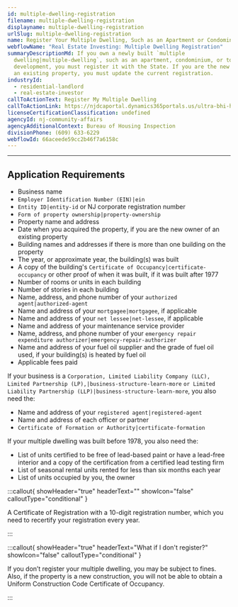 ```yaml
---
id: multiple-dwelling-registration
filename: multiple-dwelling-registration
displayname: multiple-dwelling-registration
urlSlug: multiple-dwelling-registration
name: Register Your Multiple Dwelling, Such as an Apartment or Condominium Complex
webflowName: "Real Estate Investing: Multiple Dwelling Registration"
summaryDescriptionMd: If you own a newly built `multiple
  dwelling|multiple-dwelling`, such as an apartment, condominium, or townhouse
  development, you must register it with the State. If you are the new owner of
  an existing property, you must update the current registration.
industryId:
  - residential-landlord
  - real-estate-investor
callToActionText: Register My Multiple Dwelling
callToActionLink: https://njdcaportal.dynamics365portals.us/ultra-bhi-home/
licenseCertificationClassification: undefined
agencyId: nj-community-affairs
agencyAdditionalContext: Bureau of Housing Inspection
divisionPhone: (609) 633-6229
webflowId: 66aceede59cc2b46f7a6158c
---
```


---

## Application Requirements

- Business name
- `Employer Identification Number (EIN)|ein`
- `Entity ID|entity-id` or NJ corporate registration number
- `Form of property ownership|property-ownership`
- Property name and address
- Date when you acquired the property, if you are the new owner of an existing property
- Building names and addresses if there is more than one building on the property
- The year, or approximate year, the building(s) was built
- A copy of the building's `Certificate of Occupancy|certificate-occupancy` or other proof of when it was built, if it was built after 1977
- Number of rooms or units in each building
- Number of stories in each building
- Name, address, and phone number of your `authorized agent|authorized-agent`
- Name and address of your `mortgagee|mortgagee`, if applicable
- Name and address of your `net lessee|net-lessee`, if applicable
- Name and address of your maintenance service provider
- Name, address, and phone number of your `emergency repair expenditure authorizer|emergency-repair-authorizer`
- Name and address of your fuel oil supplier and the grade of fuel oil used, if your building(s) is heated by fuel oil
- Applicable fees paid

If your business is a `Corporation, Limited Liability Company (LLC), Limited Partnership (LP),|business-structure-learn-more` `or Limited Liability Partnership (LLP)|business-structure-learn-more`, you also need the:

- Name and address of your `registered agent|registered-agent`
- Name and address of each officer or partner
- `Certificate of Formation or Authority|certificate-formation`

If your multiple dwelling was built before 1978, you also need the:

- List of units certified to be free of lead-based paint or have a lead-free interior and a copy of the certification from a certified lead testing firm
- List of seasonal rental units rented for less than six months each year
- List of units occupied by you, the owner

:::callout{ showHeader="true" headerText="" showIcon="false" calloutType="conditional" }

A Certificate of Registration with a 10-digit registration number, which you need to recertify your registration every year.

:::

:::callout{ showHeader="true" headerText="What if I don't register?" showIcon="false" calloutType="conditional" }

If you don’t register your multiple dwelling, you may be subject to fines. Also, if the property is a new construction, you will not be able to obtain a Uniform Construction Code Certificate of Occupancy.

:::
